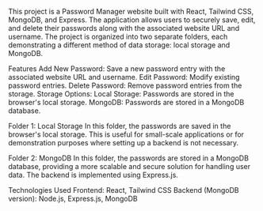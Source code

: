This project is a Password Manager website built with React, Tailwind CSS, MongoDB, and Express. The application allows users to securely save, edit, and delete their passwords along with the associated website
URL and username. The project is organized into two separate folders, each demonstrating a different method of data storage: local storage and MongoDB.

Features
Add New Password: Save a new password entry with the associated website URL and username.
Edit Password: Modify existing password entries.
Delete Password: Remove password entries from the storage.
Storage Options:
Local Storage: Passwords are stored in the browser's local storage.
MongoDB: Passwords are stored in a MongoDB database.

Folder 1: Local Storage
In this folder, the passwords are saved in the browser's local storage. This is useful for small-scale applications or for demonstration purposes where setting up a backend is not necessary.

Folder 2: MongoDB
In this folder, the passwords are stored in a MongoDB database, providing a more scalable and secure solution for handling user data. The backend is implemented using Express.js.

Technologies Used
Frontend: React, Tailwind CSS
Backend (MongoDB version): Node.js, Express.js, MongoDB
